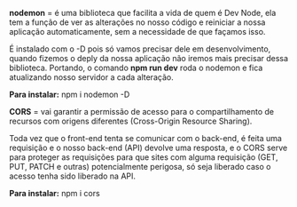 **nodemon** = é uma biblioteca que facilita a vida de quem é Dev Node, ela tem a função de ver as alterações no nosso código e reiniciar a nossa aplicação automaticamente, sem a necessidade de que façamos isso.

É instalado com o -D pois só vamos precisar dele em desenvolvimento, quando fizemos o deply da nossa aplicação não iremos mais precisar dessa biblioteca. Portando, o comando **npm run dev** roda o nodemon e fica atualizando nosso servidor a cada alteração.

**Para instalar:**
npm i nodemon -D

**CORS** = vai garantir a permissão de acesso para o compartilhamento de recursos com origens diferentes (Cross-Origin Resource Sharing).

Toda vez que o front-end tenta se comunicar com o back-end, é feita uma requisição e o nosso back-end (API) devolve uma resposta, e o CORS serve para proteger as requisições para que sites com alguma requisição (GET, PUT, PATCH e outras) potencialmente perigosa, só seja liberado caso o acesso tenha sido liberado na API.

**Para instalar:**
npm i cors
